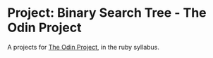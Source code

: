 # Project: Binary Search Tree - The Odin Project

A projects for [The Odin Project](https://www.theodinproject.com/), in the ruby syllabus.
